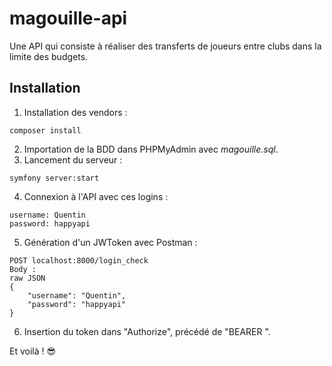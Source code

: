 # magouille-api
Une API qui consiste à réaliser des transferts de joueurs entre clubs dans la limite des budgets.
## Installation
1. Installation des vendors :
```
composer install
```
2. Importation de la BDD dans PHPMyAdmin avec *magouille.sql*.
3. Lancement du serveur :
```
symfony server:start
```
4. Connexion à l'API avec ces logins :
```
username: Quentin
password: happyapi
```
5. Génération d'un JWToken avec Postman :
```
POST localhost:8000/login_check
Body :
raw JSON
{
	"username": "Quentin",
	"password": "happyapi"
}
```
6. Insertion du token dans "Authorize", précédé de "BEARER ".

Et voilà ! 😎

